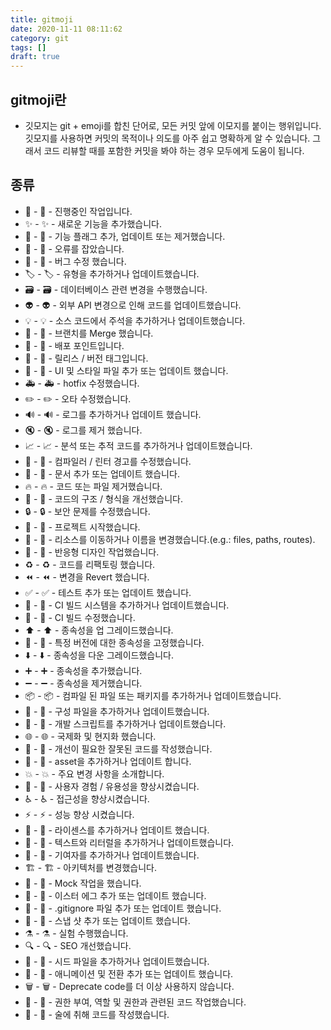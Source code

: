 ```yaml
---
title: gitmoji
date: 2020-11-11 08:11:62
category: git
tags: []
draft: true
---
```


## gitmoji란

- 깃모지는 git + emoji를 합친 단어로, 모든 커밋 앞에 이모지를 붙이는 행위입니다. 깃모지를 사용하면 커밋의 목적이나 의도를 아주 쉽고 명확하게 알 수 있습니다. 그래서 코드 리뷰할 때를 포함한 커밋을 봐야 하는 경우 모두에게 도움이 됩니다.

## 종류

- 🚧 - :construction: - 진행중인 작업입니다.
- ✨ - :sparkles: - 새로운 기능을 추가했습니다.
- 🚩 - :triangular_flag_on_post: - 기능 플래그 추가, 업데이트 또는 제거했습니다.
- 🥅 - :goal_net: - 오류를 잡았습니다.
- 🐛 - :bug: - 버그 수정 했습니다.
- 🏷️ - :label: - 유형을 추가하거나 업데이트했습니다.
- 🗃 - :card_file_box: - 데이터베이스 관련 변경을 수행했습니다.
- 👽 - :alien: - 외부 API 변경으로 인해 코드를 업데이트했습니다.
- 💡 - :bulb: - 소스 코드에서 주석을 추가하거나 업데이트했습니다.
- 🔀 - :twisted_rightwards_arrows: - 브랜치를 Merge 했습니다.
- 🚀 - :rocket: - 배포 포인트입니다.
- 🔖 - :bookmark: - 릴리스 / 버전 태그입니다.
- 💄 - :lipstick: - UI 및 스타일 파일 추가 또는 업데이트 했습니다.
- 🚑 - :ambulance: - hotfix 수정했습니다.
- ✏️ - :pencil2: - 오타 수정했습니다.
- 🔊 - :loud_sound: - 로그를 추가하거나 업데이트 했습니다.
- 🔇 - :mute: - 로그를 제거 했습니다.
- 📈 - :chart_with_upwards_trend: - 분석 또는 추적 코드를 추가하거나 업데이트했습니다.
- 🚨 - :rotating_light: - 컴파일러 / 린터 경고를 수정했습니다.
- 📝 - :memo: - 문서 추가 또는 업데이트 했습니다.
- 🔥 - :fire: - 코드 또는 파일 제거했습니다.
- 🎨 - :art: - 코드의 구조 / 형식을 개선했습니다.
- 🔒 - :lock: - 보안 문제를 수정했습니다.
- 🎉 - :tada: - 프로젝트 시작했습니다.
- 🚚 - :truck: - 리소스를 이동하거나 이름을 변경했습니다.(e.g.: files, paths, routes).
- 📱 - :iphone: - 반응형 디자인 작업했습니다.
- ♻️ - :recycle: - 코드를 리팩토링 했습니다.
- ⏪ - :rewind: - 변경을 Revert 했습니다.
- ✅ - :white_check_mark: - 테스트 추가 또는 업데이트 했습니다.
- 👷 - :construction_worker: - CI 빌드 시스템을 추가하거나 업데이트했습니다.
- 💚 - :green_heart: - CI 빌드 수정했습니다.
- ⬆️ - :arrow_up: - 종속성을 업 그레이드했습니다.
- 📌 - :pushpin: - 특정 버전에 대한 종속성을 고정했습니다.
- ⬇️ - :arrow_down: - 종속성을 다운 그레이드했습니다.
- ➕ - :heavy_plus_sign: - 종속성을 추가했습니다.
- ➖ - :heavy_minus_sign: - 종속성을 제거했습니다.
- 📦 - :package: - 컴파일 된 파일 또는 패키지를 추가하거나 업데이트했습니다.
- 🔧 - :wrench: - 구성 파일을 추가하거나 업데이트했습니다.
- 🔨 - :hammer: - 개발 스크립트를 추가하거나 업데이트했습니다.
- 🌐 - :globe_with_meridians: - 국제화 및 현지화 했습니다.
- 💩 - :poop: - 개선이 필요한 잘못된 코드를 작성했습니다.
- 🍱 - :bento: - asset을 추가하거나 업데이트 합니다.
- 💥 - :boom: - 주요 변경 사항을 소개합니다.
- 🚸 - :children_crossing: - 사용자 경험 / 유용성을 향상시켰습니다.
- ♿️ - :wheelchair: - 접근성을 향상시켰습니다.
- ⚡️ - :zap: - 성능 향상 시켰습니다.
- 📄 - :page_facing_up: - 라이센스를 추가하거나 업데이트 했습니다.
- 💬 - :speech_balloon: - 텍스트와 리터럴을 추가하거나 업데이트했습니다.
- 👥 - :busts_in_silhouette: - 기여자를 추가하거나 업데이트했습니다.
- 🏗 - :building_construction: - 아키텍처를 변경했습니다.
- 🤡 - :clown_face: - Mock 작업을 했습니다.
- 🥚 - :egg: - 이스터 에그 추가 또는 업데이트 했습니다.
- 🙈 - :see_no_evil: - .gitignore 파일 추가 또는 업데이트 했습니다.
- 📸 - :camera_flash: - 스냅 샷 추가 또는 업데이트 했습니다.
- ⚗ - :alembic: - 실험 수행했습니다.
- 🔍 - :mag: - SEO 개선했습니다.
- 🌱 - :seedling: - 시드 파일을 추가하거나 업데이트했습니다.
- 💫 - :dizzy: - 애니메이션 및 전환 추가 또는 업데이트 했습니다.
- 🗑 - :wastebasket: - Deprecate code를 더 이상 사용하지 않습니다.
- 🛂 - :passport_control: - 권한 부여, 역할 및 권한과 관련된 코드 작업했습니다.
- 🍻 - :beers: - 술에 취해 코드를 작성했습니다.
